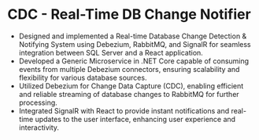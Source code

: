 # CDC - Real-Time DB Change Notifier

* Designed and implemented a Real-time Database Change Detection & Notifying System using Debezium,
RabbitMQ, and SignalR for seamless integration between SQL Server and a React application.
* Developed a Generic Microservice in .NET Core capable of consuming events from multiple Debezium connectors,
ensuring scalability and flexibility for various database sources.
* Utilized Debezium for Change Data Capture (CDC), enabling efficient and reliable streaming of database changes
to RabbitMQ for further processing.
* Integrated SignalR with React to provide instant notifications and real-time updates to the user interface, enhancing
user experience and interactivity.
